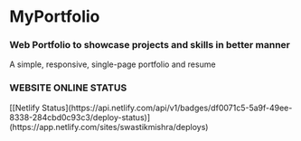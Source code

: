 # MyPortfolio
<h3>Web Portfolio to showcase projects and skills in better manner</h3>

A simple, responsive, single-page portfolio and resume

<h3> WEBSITE ONLINE STATUS</h3>
[[Netlify Status](https://api.netlify.com/api/v1/badges/df0071c5-5a9f-49ee-8338-284cbd0c93c3/deploy-status)](https://app.netlify.com/sites/swastikmishra/deploys)
